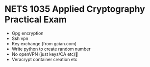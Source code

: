 # NETS 1035 Applied Cryptography Practical Exam

* Gpg encryption
* Ssh vpn
* Key exchange (from gcian.com)
* Write python to create random number
* No openVPN (just keys/CA etc)
* Veracrypt container creation etc